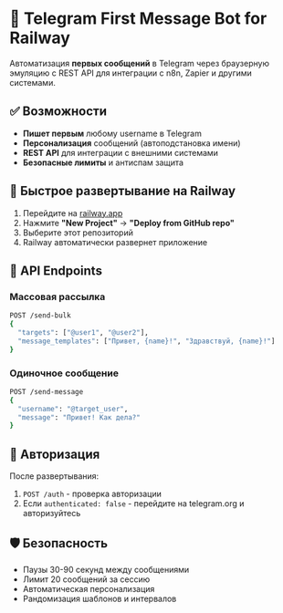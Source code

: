# 🚂 Telegram First Message Bot for Railway

Автоматизация **первых сообщений** в Telegram через браузерную эмуляцию с REST API для интеграции с n8n, Zapier и другими системами.

## ✅ Возможности

- **Пишет первым** любому username в Telegram
- **Персонализация** сообщений (автоподстановка имени)
- **REST API** для интеграции с внешними системами
- **Безопасные лимиты** и антиспам защита

## 🚀 Быстрое развертывание на Railway

1. Перейдите на [railway.app](https://railway.app)
2. Нажмите **"New Project"** → **"Deploy from GitHub repo"**
3. Выберите этот репозиторий
4. Railway автоматически развернет приложение

## 📡 API Endpoints

### Массовая рассылка
```bash
POST /send-bulk
{
  "targets": ["@user1", "@user2"],
  "message_templates": ["Привет, {name}!", "Здравствуй, {name}!"]
}
```

### Одиночное сообщение
```bash
POST /send-message
{
  "username": "@target_user",
  "message": "Привет! Как дела?"
}
```

## 🔐 Авторизация

После развертывания:
1. `POST /auth` - проверка авторизации
2. Если `authenticated: false` - перейдите на telegram.org и авторизуйтесь

## 🛡️ Безопасность

- Паузы 30-90 секунд между сообщениями
- Лимит 20 сообщений за сессию
- Автоматическая персонализация
- Рандомизация шаблонов и интервалов
